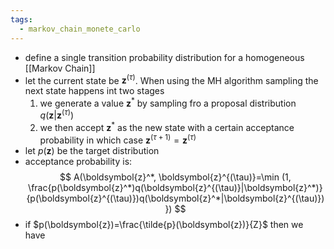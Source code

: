 ```yaml
---
tags:
  - markov_chain_monete_carlo
---
```

- define a single transition probability distribution for a homogeneous [[Markov Chain]]
- let the current state be $\boldsymbol{z}^{(\tau)}$. When using the MH algorithm sampling the next state happens int two stages
	1. we generate a value $\boldsymbol{z}^*$ by sampling fro a proposal distribution $q(\boldsymbol{z}|\boldsymbol{z}^{(\tau)})$ 
	2. we then accept $\boldsymbol{z}^*$ as the new state with a certain acceptance probability in which case $\boldsymbol{z}^{(\tau +1)}=\boldsymbol{z}^{(\tau)}$ 
- let $p(\boldsymbol{z})$ be the target distribution
- acceptance probability is: 
$$
A(\boldsymbol{z}^*, \boldsymbol{z}^{(\tau)}=\min (1, \frac{p(\boldsymbol{z}^*)q(\boldsymbol{z}^{(\tau)}|\boldsymbol{z}^*)}{p(\boldsymbol{z}^{(\tau)})q(\boldsymbol{z}^*|\boldsymbol{z}^{(\tau)})})
$$
- if $p(\boldsymbol{z})=\frac{\tilde{p}(\boldsymbol{z})}{Z}$ then we have 